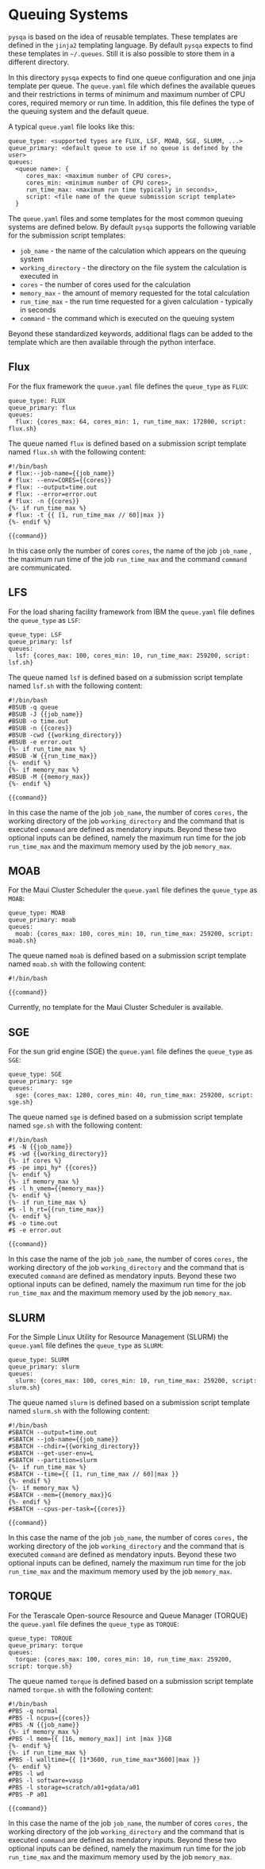 # Queuing Systems 
`pysqa` is based on the idea of reusable templates. These templates are defined in the `jinja2` templating language. By 
default `pysqa` expects to find these templates in `~/.queues`. Still it is also possible to store them in a different 
directory. 

In this directory `pysqa` expects to find one queue configuration and one jinja template per queue. The `queue.yaml` 
file which defines the available queues and their restrictions in terms of minimum and maximum number of CPU cores, 
required memory or run time. In addition, this file defines the type of the queuing system and the default queue. 

A typical `queue.yaml` file looks like this: 
```
queue_type: <supported types are FLUX, LSF, MOAB, SGE, SLURM, ...>
queue_primary: <default queue to use if no queue is defined by the user>
queues:
  <queue name>: {
     cores_max: <maximum number of CPU cores>,
     cores_min: <minimum number of CPU cores>,
     run_time_max: <maximum run time typically in seconds>, 
     script: <file name of the queue submission script template>
  }
```
The `queue.yaml` files and some templates for the most common queuing systems are defined below. By default `pysqa` 
supports the following variable for the submission script templates:

* `job_name` - the name of the calculation which appears on the queuing system 
* `working_directory` - the directory on the file system the calculation is executed in 
* `cores` - the number of cores used for the calculation
* `memory_max` - the amount of memory requested for the total calculation
* `run_time_max` - the run time requested for a given calculation - typically in seconds 
* `command` - the command which is executed on the queuing system

Beyond these standardized keywords, additional flags can be added to the template which are then available through the 
python interface. 

## Flux
For the flux framework the `queue.yaml` file defines the `queue_type` as `FLUX`: 
```
queue_type: FLUX
queue_primary: flux
queues:
  flux: {cores_max: 64, cores_min: 1, run_time_max: 172800, script: flux.sh}
```
The queue named `flux` is defined based on a submission script template named `flux.sh` with the following content: 
```
#!/bin/bash
# flux:--job-name={{job_name}}
# flux: --env=CORES={{cores}}
# flux: --output=time.out
# flux: --error=error.out
# flux: -n {{cores}}
{%- if run_time_max %}
# flux: -t {{ [1, run_time_max // 60]|max }}
{%- endif %}

{{command}}
```
In this case only the number of cores `cores`, the name of the job `job_name` , the maximum run time of the job 
`run_time_max` and the command `command` are communicated. 

## LFS
For the load sharing facility framework from IBM the `queue.yaml` file defines the `queue_type` as `LSF`:
```
queue_type: LSF
queue_primary: lsf
queues:
  lsf: {cores_max: 100, cores_min: 10, run_time_max: 259200, script: lsf.sh}
```
The queue named `lsf` is defined based on a submission script template named `lsf.sh` with the following content:
```
#!/bin/bash
#BSUB -q queue
#BSUB -J {{job_name}}
#BSUB -o time.out
#BSUB -n {{cores}}
#BSUB -cwd {{working_directory}}
#BSUB -e error.out
{%- if run_time_max %}
#BSUB -W {{run_time_max}}
{%- endif %}
{%- if memory_max %}
#BSUB -M {{memory_max}}
{%- endif %}

{{command}}
```
In this case the name of the job `job_name`, the number of cores `cores,` the working directory of the job 
`working_directory` and the command that is executed `command` are defined as mendatory inputs. Beyond these two 
optional inputs can be defined, namely the maximum run time for the job `run_time_max` and the maximum memory used by 
the job `memory_max`. 

## MOAB
For the Maui Cluster Scheduler the `queue.yaml` file defines the `queue_type` as `MOAB`: 
```
queue_type: MOAB
queue_primary: moab
queues:
  moab: {cores_max: 100, cores_min: 10, run_time_max: 259200, script: moab.sh}
```
The queue named `moab` is defined based on a submission script template named `moab.sh` with the following content: 
```
#!/bin/bash

{{command}}
```
Currently, no template for the Maui Cluster Scheduler is available. 

## SGE
For the sun grid engine (SGE) the `queue.yaml` file defines the `queue_type` as `SGE`: 
```
queue_type: SGE
queue_primary: sge
queues:
  sge: {cores_max: 1280, cores_min: 40, run_time_max: 259200, script: sge.sh}
```
The queue named `sge` is defined based on a submission script template named `sge.sh` with the following content:
```
#!/bin/bash
#$ -N {{job_name}}
#$ -wd {{working_directory}}
{%- if cores %}
#$ -pe impi_hy* {{cores}}
{%- endif %}
{%- if memory_max %}
#$ -l h_vmem={{memory_max}}
{%- endif %}
{%- if run_time_max %}
#$ -l h_rt={{run_time_max}}
{%- endif %}
#$ -o time.out
#$ -e error.out

{{command}}
```
In this case the name of the job `job_name`, the number of cores `cores,` the working directory of the job 
`working_directory` and the command that is executed `command` are defined as mendatory inputs. Beyond these two 
optional inputs can be defined, namely the maximum run time for the job `run_time_max` and the maximum memory used by
the job `memory_max`. 

## SLURM
For the Simple Linux Utility for Resource Management (SLURM) the `queue.yaml` file defines the `queue_type` as `SLURM`: 
```
queue_type: SLURM
queue_primary: slurm
queues:
  slurm: {cores_max: 100, cores_min: 10, run_time_max: 259200, script: slurm.sh}
```
The queue named `slurm` is defined based on a submission script template named `slurm.sh` with the following content:
```
#!/bin/bash
#SBATCH --output=time.out
#SBATCH --job-name={{job_name}}
#SBATCH --chdir={{working_directory}}
#SBATCH --get-user-env=L
#SBATCH --partition=slurm
{%- if run_time_max %}
#SBATCH --time={{ [1, run_time_max // 60]|max }}
{%- endif %}
{%- if memory_max %}
#SBATCH --mem={{memory_max}}G
{%- endif %}
#SBATCH --cpus-per-task={{cores}}

{{command}}
```
In this case the name of the job `job_name`, the number of cores `cores,` the working directory of the job 
`working_directory` and the command that is executed `command` are defined as mendatory inputs. Beyond these two 
optional inputs can be defined, namely the maximum run time for the job `run_time_max` and the maximum memory used by 
the job `memory_max`. 

## TORQUE
For the Terascale Open-source Resource and Queue Manager (TORQUE) the `queue.yaml` file defines the `queue_type` as 
`TORQUE`: 
```
queue_type: TORQUE
queue_primary: torque
queues:
  torque: {cores_max: 100, cores_min: 10, run_time_max: 259200, script: torque.sh}

```
The queue named `torque` is defined based on a submission script template named `torque.sh` with the following content:
```
#!/bin/bash
#PBS -q normal
#PBS -l ncpus={{cores}}
#PBS -N {{job_name}}
{%- if memory_max %}
#PBS -l mem={{ [16, memory_max]| int |max }}GB
{%- endif %}
{%- if run_time_max %}
#PBS -l walltime={{ [1*3600, run_time_max*3600]|max }}
{%- endif %}
#PBS -l wd
#PBS -l software=vasp
#PBS -l storage=scratch/a01+gdata/a01 
#PBS -P a01
 
{{command}}
```
In this case the name of the job `job_name`, the number of cores `cores,` the working directory of the job 
`working_directory` and the command that is executed `command` are defined as mendatory inputs. Beyond these two 
optional inputs can be defined, namely the maximum run time for the job `run_time_max` and the maximum memory used by 
the job `memory_max`. 
